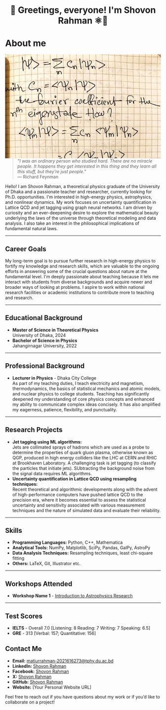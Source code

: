 <h1 align="center">
👋 Greetings, everyone! I'm Shovon Rahman ⚛️🌌
</h1>

# About me
<p>
  <img align="right" src="assets/images/header.jpeg" alt="shovon-rah" />
</p>

> *"I was an ordinary person who studied hard. There are no miracle people. It happens they get interested in this thing and they learn all this stuff, but they’re just people."*  
> — Richard Feynman




Hello! I am Shovon Rahman, a theoretical physics graduate of the University of Dhaka and a passionate teacher and researcher, currently looking for Ph.D. opportunities. I'm interested in high-energy physics, astrophysics, and nonlinear dynamics. My work focuses on uncertainty quantification in Lattice QCD and jet tagging using graph neural networks. I am driven by curiosity and an ever-deepening desire to explore the mathematical beauty underlying the laws of the universe through theoretical modeling and data analysis. I also take an interest in the philosophical implications of fundamental natural laws.

---
## **Career Goals**
My long-term goal is to pursue further research in high-energy physics to fortify my knowledge and research skills, which are valuable to the ongoing efforts in answering some of the crucial questions about nature at the fundamental level. I'm deeply passionate about teaching because it lets me interact with students from diverse backgrounds and acquire newer and broader ways of looking at problems. I aspire to work within national research facilities or academic institutions to contribute more to teaching and research.

---

## **Educational Background**
- **Master of Science in Theoretical Physics** <br>
University of Dhaka, 2024
- **Bachelor of Science in Physics**<br>
Jahangirnagar University, 2022
---

## **Professional Background**
- **Lecturer in Physics** - Dhaka City College <br>
As part of my teaching duties, I teach electricity and magnetism, thermodynamics, the basics of statistical mechanics and atomic models, and nuclear physics to college students. Teaching has significantly deepened my understanding of core physics concepts and enhanced my ability to communicate complex ideas concisely. It has also amplified my eagerness, patience, flexibility, and punctuality.

---

## **Research Projects**
- **Jet tagging using ML algorithms:**<br>
Jets are collimated sprays of hadrons which are used as a probe to determine the properties of quark gluon plasma, otherwise known as QGP, produced in high energy colliders like the LHC at CERN and RHIC at Brookhaven Laboratory. A challenging task is jet tagging (to classify the particles that initiate jets). SUbtracting the background noise from the signal data requires ML algorithms.
- **Uncertainty quantification in Lattice QCD using resampling techniques:**<br>
Recent theoretical and algorithmic developments along with the advent of high-performance computers have pushed lattice QCD to the precision era, where it becomes essential to assess the statistical uncertainty and sensitivity associated with various measurement techniques and the nature of simulated data and evaluate their reliability.

---

## **Skills**
- **Programming Languages:** Python, C++, Mathematica
- **Analytical Tools:** NumPy, Matplotlib, SciPy, Pandas, GalPy, AstroPy
- **Data Analysis Techniques:** Resampling techniques, least chi-square fitting
- **Others:** LaTeX, Git, Illustrator etc.

---

## **Workshops Attended**
- **Workshop Name 1** - [Introduction to Astrophysics Research](https://www.facebook.com/events/917349137214758)


---

## **Test Scores**
- **IELTS** - Overall 7.0 [Listening: 8 Reading: 7 Writing: 7 Speaking: 6.5]
- **GRE** - 313 [Verbal: 157; Quantitative: 156]

## **Contact Me**
- **Email:** matiurrahman-2021616273@tphy.du.ac.bd
- **LinkedIn:** [Shovon Rahman](https://www.linkedin.com/in/shovon-rah/)
- **Facebook:** [Shovon Rahman](https://www.facebook.com/shovon.rah)
- **X:** [Shovon Rahman](https://x.com/shovon_rah)
- **GitHub:** [Shovon Rahman](https://github.com/shovon-rah/)
- **Website:** [Your Personal Website URL]

Feel free to reach out if you have questions about my work or if you’d like to collaborate on a project!
